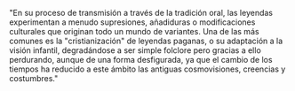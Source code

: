 "En su proceso de transmisión a través de la tradición oral, las leyendas experimentan a menudo supresiones, añadiduras o modificaciones culturales que originan todo un mundo de variantes. Una de las más comunes es la "cristianización" de leyendas paganas, o su adaptación a la visión infantil, degradándose a ser simple folclore pero gracias a ello perdurando, aunque de una forma desfigurada, ya que el cambio de los tiempos ha reducido a este ámbito las antiguas cosmovisiones, creencias y costumbres."